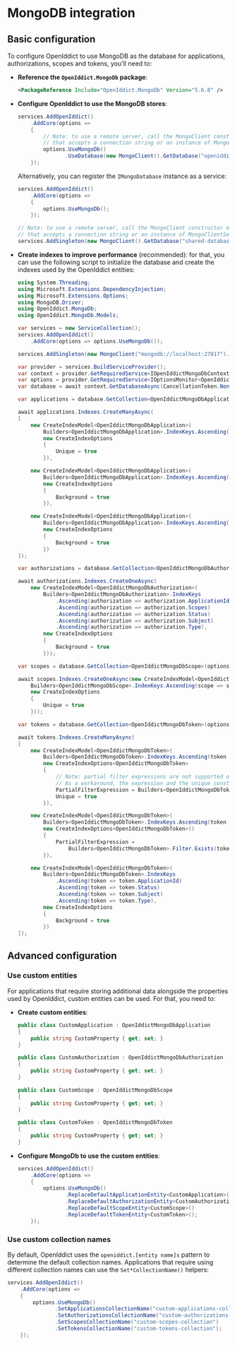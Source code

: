 # MongoDB integration

## Basic configuration

To configure OpenIddict to use MongoDB as the database for applications, authorizations, scopes and tokens, you'll need to:
  - **Reference the `OpenIddict.MongoDb` package**:

    ```xml
    <PackageReference Include="OpenIddict.MongoDb" Version="5.6.0" />
    ```

  - **Configure OpenIddict to use the MongoDB stores**:

    ```csharp
    services.AddOpenIddict()
        .AddCore(options =>
        {
            // Note: to use a remote server, call the MongoClient constructor overload
            // that accepts a connection string or an instance of MongoClientSettings.
            options.UseMongoDb()
                   .UseDatabase(new MongoClient().GetDatabase("openiddict"));
        });
    ```

    Alternatively, you can register the `IMongoDatabase` instance as a service:

    ```csharp
    services.AddOpenIddict()
        .AddCore(options =>
        {
            options.UseMongoDb();
        });

    // Note: to use a remote server, call the MongoClient constructor overload
    // that accepts a connection string or an instance of MongoClientSettings.
    services.AddSingleton(new MongoClient().GetDatabase("shared-database-instance"));
    ```

  - **Create indexes to improve performance** (recommended): for that, you can use the following script to
initialize the database and create the indexes used by the OpenIddict entities:

    ```csharp
    using System.Threading;
    using Microsoft.Extensions.DependencyInjection;
    using Microsoft.Extensions.Options;
    using MongoDB.Driver;
    using OpenIddict.MongoDb;
    using OpenIddict.MongoDb.Models;

    var services = new ServiceCollection();
    services.AddOpenIddict()
        .AddCore(options => options.UseMongoDb());

    services.AddSingleton(new MongoClient("mongodb://localhost:27017").GetDatabase("openiddict"));

    var provider = services.BuildServiceProvider();
    var context = provider.GetRequiredService<IOpenIddictMongoDbContext>();
    var options = provider.GetRequiredService<IOptionsMonitor<OpenIddictMongoDbOptions>>().CurrentValue;
    var database = await context.GetDatabaseAsync(CancellationToken.None);

    var applications = database.GetCollection<OpenIddictMongoDbApplication>(options.ApplicationsCollectionName);

    await applications.Indexes.CreateManyAsync(
    [
        new CreateIndexModel<OpenIddictMongoDbApplication>(
            Builders<OpenIddictMongoDbApplication>.IndexKeys.Ascending(application => application.ClientId),
            new CreateIndexOptions
            {
                Unique = true
            }),

        new CreateIndexModel<OpenIddictMongoDbApplication>(
            Builders<OpenIddictMongoDbApplication>.IndexKeys.Ascending(application => application.PostLogoutRedirectUris),
            new CreateIndexOptions
            {
                Background = true
            }),

        new CreateIndexModel<OpenIddictMongoDbApplication>(
            Builders<OpenIddictMongoDbApplication>.IndexKeys.Ascending(application => application.RedirectUris),
            new CreateIndexOptions
            {
                Background = true
            })
    ]);

    var authorizations = database.GetCollection<OpenIddictMongoDbAuthorization>(options.AuthorizationsCollectionName);

    await authorizations.Indexes.CreateOneAsync(
        new CreateIndexModel<OpenIddictMongoDbAuthorization>(
            Builders<OpenIddictMongoDbAuthorization>.IndexKeys
                .Ascending(authorization => authorization.ApplicationId)
                .Ascending(authorization => authorization.Scopes)
                .Ascending(authorization => authorization.Status)
                .Ascending(authorization => authorization.Subject)
                .Ascending(authorization => authorization.Type),
            new CreateIndexOptions
            {
                Background = true
            }));

    var scopes = database.GetCollection<OpenIddictMongoDbScope>(options.ScopesCollectionName);

    await scopes.Indexes.CreateOneAsync(new CreateIndexModel<OpenIddictMongoDbScope>(
        Builders<OpenIddictMongoDbScope>.IndexKeys.Ascending(scope => scope.Name),
        new CreateIndexOptions
        {
            Unique = true
        }));

    var tokens = database.GetCollection<OpenIddictMongoDbToken>(options.TokensCollectionName);

    await tokens.Indexes.CreateManyAsync(
    [
        new CreateIndexModel<OpenIddictMongoDbToken>(
            Builders<OpenIddictMongoDbToken>.IndexKeys.Ascending(token => token.ReferenceId),
            new CreateIndexOptions<OpenIddictMongoDbToken>
            {
                // Note: partial filter expressions are not supported on Azure Cosmos DB.
                // As a workaround, the expression and the unique constraint can be removed.
                PartialFilterExpression = Builders<OpenIddictMongoDbToken>.Filter.Exists(token => token.ReferenceId),
                Unique = true
            }),

        new CreateIndexModel<OpenIddictMongoDbToken>(
            Builders<OpenIddictMongoDbToken>.IndexKeys.Ascending(token => token.AuthorizationId),
            new CreateIndexOptions<OpenIddictMongoDbToken>()
            {
                PartialFilterExpression =
                    Builders<OpenIddictMongoDbToken>.Filter.Exists(token => token.AuthorizationId),
            }),

        new CreateIndexModel<OpenIddictMongoDbToken>(
            Builders<OpenIddictMongoDbToken>.IndexKeys
                .Ascending(token => token.ApplicationId)
                .Ascending(token => token.Status)
                .Ascending(token => token.Subject)
                .Ascending(token => token.Type),
            new CreateIndexOptions
            {
                Background = true
            })
    ]);
    ```

## Advanced configuration

### Use custom entities

For applications that require storing additional data alongside the properties used by OpenIddict, custom entities can be used. For that, you need to:
  - **Create custom entities**:

    ```csharp
    public class CustomApplication : OpenIddictMongoDbApplication
    {
        public string CustomProperty { get; set; }
    }

    public class CustomAuthorization : OpenIddictMongoDbAuthorization
    {
        public string CustomProperty { get; set; }
    }

    public class CustomScope : OpenIddictMongoDbScope
    {
        public string CustomProperty { get; set; }
    }

    public class CustomToken : OpenIddictMongoDbToken
    {
        public string CustomProperty { get; set; }
    }
    ```

  - **Configure MongoDb to use the custom entities**:

    ```csharp
    services.AddOpenIddict()
        .AddCore(options =>
        {
            options.UseMongoDb()
                   .ReplaceDefaultApplicationEntity<CustomApplication>()
                   .ReplaceDefaultAuthorizationEntity<CustomAuthorization>()
                   .ReplaceDefaultScopeEntity<CustomScope>()
                   .ReplaceDefaultTokenEntity<CustomToken>();
        });
    ```

### Use custom collection names

By default, OpenIddict uses the `openiddict.[entity name]s` pattern to determine the default collection names.
Applications that require using different collection names can use the `Set*CollectionName()` helpers:

```csharp
services.AddOpenIddict()
    .AddCore(options =>
    {
        options.UseMongoDb()
               .SetApplicationsCollectionName("custom-applications-collection")
               .SetAuthorizationsCollectionName("custom-authorizations-collection")
               .SetScopesCollectionName("custom-scopes-collection")
               .SetTokensCollectionName("custom-tokens-collection");
    });
```
